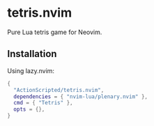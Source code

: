 # tetris.nvim

Pure Lua tetris game for Neovim.

## Installation

Using lazy.nvim:

```lua
{
  "ActionScripted/tetris.nvim",
  dependencies = { "nvim-lua/plenary.nvim" },
  cmd = { "Tetris" },
  opts = {},
}
```
